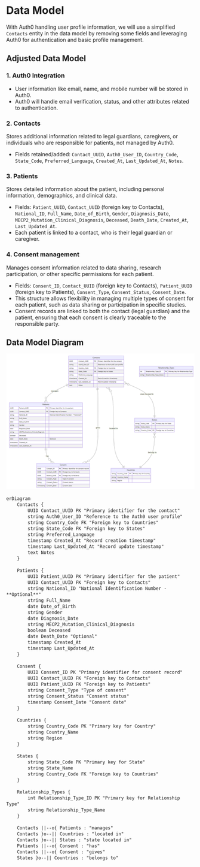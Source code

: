 # Data Model

With Auth0 handling user profile information, we will use a simplified `Contacts` entity in the data model by removing some fields and leveraging Auth0 for authentication and basic profile management.

## Adjusted Data Model

### 1. Auth0 Integration
- User information like email, name, and mobile number will be stored in Auth0.
- Auth0 will handle email verification, status, and other attributes related to authentication.

### 2. Contacts
Stores additional information related to legal guardians, caregivers, or individuals who are responsible for patients, not managed by Auth0.
  - Fields retained/added: `Contact_UUID`, `Auth0_User_ID`, `Country_Code`, `State_Code`, `Preferred_Language`, `Created_At`, `Last_Updated_At`, `Notes`.

### 3. Patients
Stores detailed information about the patient, including personal information, demographics, and clinical data.
  - Fields: `Patient_UUID`, `Contact_UUID` (foreign key to Contacts), `National_ID`, `Full_Name`, `Date_of_Birth`, `Gender`, `Diagnosis_Date`, `MECP2_Mutation_Clinical_Diagnosis`, `Deceased`, `Death_Date`, `Created_At`, `Last_Updated_At`.
  - Each patient is linked to a contact, who is their legal guardian or caregiver.

### 4. Consent management
Manages consent information related to data sharing, research participation, or other specific permissions for each patient.
  - Fields: `Consent_ID`, `Contact_UUID` (foreign key to Contacts), `Patient_UUID` (foreign key to Patients), `Consent_Type`, `Consent_Status`, `Consent_Date`.
  - This structure allows flexibility in managing multiple types of consent for each patient, such as data sharing or participation in specific studies.
  - Consent records are linked to both the contact (legal guardian) and the patient, ensuring that each consent is clearly traceable to the responsible party.

## Data Model Diagram

![Data model](/docs/images/datamodel.png)

```mermaid
erDiagram
    Contacts {
        UUID Contact_UUID PK "Primary identifier for the contact"
        string Auth0_User_ID "Reference to the Auth0 user profile"
        string Country_Code FK "Foreign key to Countries"
        string State_Code FK "Foreign key to States"
        string Preferred_Language
        timestamp Created_At "Record creation timestamp"
        timestamp Last_Updated_At "Record update timestamp"
        text Notes
    }

    Patients {
        UUID Patient_UUID PK "Primary identifier for the patient"
        UUID Contact_UUID FK "Foreign key to Contacts"
        string National_ID "National Identification Number - **Optional**"
        string Full_Name
        date Date_of_Birth
        string Gender
        date Diagnosis_Date
        string MECP2_Mutation_Clinical_Diagnosis
        boolean Deceased
        date Death_Date "Optional"
        timestamp Created_At
        timestamp Last_Updated_At
    }

    Consent {
        UUID Consent_ID PK "Primary identifier for consent record"
        UUID Contact_UUID FK "Foreign key to Contacts"
        UUID Patient_UUID FK "Foreign key to Patients"
        string Consent_Type "Type of consent"
        string Consent_Status "Consent status"
        timestamp Consent_Date "Consent date"
    }

    Countries {
        string Country_Code PK "Primary key for Country"
        string Country_Name
        string Region
    }

    States {
        string State_Code PK "Primary key for State"
        string State_Name
        string Country_Code FK "Foreign key to Countries"
    }

    Relationship_Types {
        int Relationship_Type_ID PK "Primary key for Relationship Type"
        string Relationship_Type_Name
    }

    Contacts ||--o{ Patients : "manages"
    Contacts }o--|| Countries : "located in"
    Contacts }o--|| States : "state located in"
    Patients ||--o{ Consent : "has"
    Contacts ||--o{ Consent : "gives"
    States }o--|| Countries : "belongs to"
```
